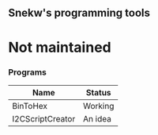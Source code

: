 ## Snekw's programming tools

# Not maintained

### Programs

Name | Status
-----|-------
BinToHex | Working
I2CScriptCreator | An idea
